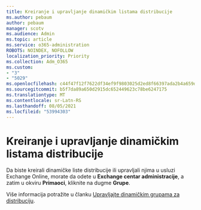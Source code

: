 ```yaml
---
title: Kreiranje i upravljanje dinamičkim listama distribucije
ms.author: pebaum
author: pebaum
manager: scotv
ms.audience: Admin
ms.topic: article
ms.service: o365-administration
ROBOTS: NOINDEX, NOFOLLOW
localization_priority: Priority
ms.collection: Adm_O365
ms.custom:
- "3"
- "5029"
ms.openlocfilehash: c44f47f12f7622df34ef9f9803025d2ed8f66397ada2b4a659df9b4d2dc75781
ms.sourcegitcommit: b5f7da89a650d2915dc652449623c78be6247175
ms.translationtype: MT
ms.contentlocale: sr-Latn-RS
ms.lasthandoff: 08/05/2021
ms.locfileid: "53994303"
---
```

# <a name="creating-and-managing-dynamic-distribution-lists"></a>Kreiranje i upravljanje dinamičkim listama distribucije

Da biste kreirali dinamičke liste distribucije ili upravljali njima u usluzi Exchange Online, morate da odete u **Exchange centar administracije**, a zatim u okviru **Primaoci**, kliknite na dugme **Grupe**.

Više informacija potražite u članku [Upravljajte dinamičkim grupama za distribuciju](https://docs.microsoft.com/exchange/recipients-in-exchange-online/manage-dynamic-distribution-groups/manage-dynamic-distribution-groups).
